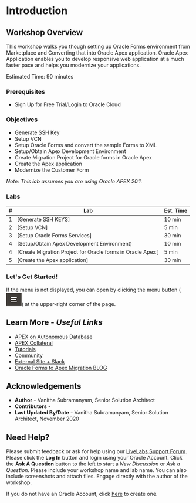 # Introduction

## Workshop Overview

This workshop walks you though setting up Oracle Forms environment from Marketplace and Converting that into Oracle Apex application. Oracle Apex Application enables you to develop responsive web application at a much faster pace and helps you modernize your applications.

Estimated Time: 90 minutes

### Prerequisites
- Sign Up for Free Trial/Login to Oracle Cloud

### Objectives
* Generate SSH Key
* Setup VCN
* Setup Oracle Forms and convert the sample Forms to XML
* Setup/Obtain Apex Development Environment
* Create Migration Project for Oracle forms in Oracle Apex
* Create the Apex application
* Modernize the Customer Form

*Note: This lab assumes you are using Oracle APEX 20.1.*

### Labs

| # | Lab | Est. Time |
| --- | --- | --- |
| 1 | [Generate SSH KEYS] | 10 min |
| 2 | [Setup VCN] | 5 min |
| 3 | [Setup Oracle Forms Services] | 30 min |
| 4 | [Setup/Obtain Apex Development Environment) | 10 min |
| 4 | [Create Migration Project for Oracle forms in Oracle Apex ] | 5 min |
| 5 | [Create the Apex application]  | 30 min |


### **Let's Get Started!**

If the menu is not displayed, you can open by clicking the menu button (![Menu icon](./images/menu-button.png)) at the upper-right corner of the page.


## Learn More - *Useful Links*

- [APEX on Autonomous Database](https://apex.oracle.com/autonomous)
- [APEX Collateral](https://apex.oracle.com)
- [Tutorials](https://apex.oracle.com/en/learn/tutorials)
- [Community](https://apex.oracle.com/community)
- [External Site + Slack](http://apex.world)
- [Oracle Forms to Apex Migration BLOG](https://blogs.oracle.com/apex/modernizing-an-oracle-forms-application-to-an-oracle-apex-application)

## **Acknowledgements**

 - **Author** -  Vanitha Subramanyam, Senior Solution Architect
 - **Contributors** -
 - **Last Updated By/Date** - Vanitha Subramanyam, Senior Solution Architect, November 2020

## Need Help?
  Please submit feedback or ask for help using our [LiveLabs Support Forum](https://community.oracle.com/tech/developers/categories/forms-to-apex-migration-workshops). Please click the **Log In** button and login using your Oracle Account. Click the **Ask A Question** button to the left to start a *New Discussion* or *Ask a Question*.  Please include your workshop name and lab name.  You can also include screenshots and attach files.  Engage directly with the author of the workshop.

  If you do not have an Oracle Account, click [here](https://profile.oracle.com/myprofile/account/create-account.jspx) to create one.
